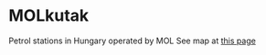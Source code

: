 # MOLkutak
Petrol stations in Hungary operated by MOL
See map at [this page](https://kisso.codes/MOLkutak/)
